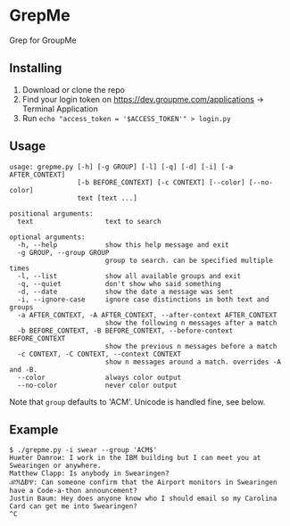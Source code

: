 # GrepMe
Grep for GroupMe

## Installing
1. Download or clone the repo
2. Find your login token on https://dev.groupme.com/applications -> Terminal Application
3. Run `echo "access_token = '$ACCESS_TOKEN'" > login.py`

## Usage
```
usage: grepme.py [-h] [-g GROUP] [-l] [-q] [-d] [-i] [-a AFTER_CONTEXT]
                 [-b BEFORE_CONTEXT] [-c CONTEXT] [--color] [--no-color]
                 text [text ...]

positional arguments:
  text                  text to search

optional arguments:
  -h, --help            show this help message and exit
  -g GROUP, --group GROUP
                        group to search. can be specified multiple times
  -l, --list            show all available groups and exit
  -q, --quiet           don't show who said something
  -d, --date            show the date a message was sent
  -i, --ignore-case     ignore case distinctions in both text and groups
  -a AFTER_CONTEXT, -A AFTER_CONTEXT, --after-context AFTER_CONTEXT
                        show the following n messages after a match
  -b BEFORE_CONTEXT, -B BEFORE_CONTEXT, --before-context BEFORE_CONTEXT
                        show the previous n messages before a match
  -c CONTEXT, -C CONTEXT, --context CONTEXT
                        show n messages around a match. overrides -A and -B.
  --color               always color output
  --no-color            never color output
```

Note that `group` defaults to 'ACM'.
Unicode is handled fine, see below.

## Example
```
$ ./grepme.py -i swear --group 'ACM$'
Huиter Damroи: I work in the IBM building but I can meet you at Swearingen or anywhere.
Matthew Clapp: Is anybody in Swearingen?
ℬℜΔƉѰ: Can someone confirm that the Airport monitors in Swearingen have a Code-a-thon announcement?
Justin Baum: Hey does anyone know who I should email so my Carolina Card can get me into Swearingen?
^C
```
